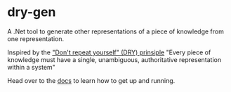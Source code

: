# dry-gen
A .Net tool to generate other representations of a piece of knowledge from one representation. 

Inspired by the ["Don't repeat yourself" (DRY) prinsiple](https://en.wikipedia.org/wiki/Don%27t_repeat_yourself) "Every piece of knowledge must have a single, unambiguous, authoritative representation within a system"

Head over to the [docs](https://docs.drygen.net) to learn how to get up and running. 